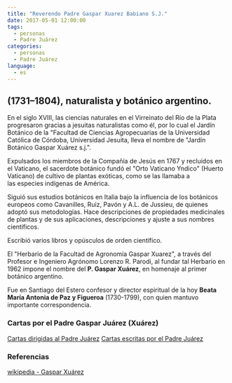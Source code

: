 ```yaml
---
title: "Reverendo Padre Gaspar Xuarez Babiano S.J."
date: 2017-05-01 12:00:00
tags:
  - personas
  - Padre Juárez
categories:
  - personas
  - Padre Juárez
language:
  - es
---
```


## (1731–1804), naturalista y botánico argentino.

En el siglo XVIII, las ciencias naturales en el Virreinato del Río de la Plata  progresaron gracias a jesuitas naturalistas como él, por lo cual el Jardín Botánico de la "Facultad de Ciencias Agropecuarias de la Universidad Católica de Córdoba, Universidad Jesuita, lleva el nombre de "Jardín Botánico Gaspar Xuárez s.j.".

Expulsados los miembros de la Compañía de Jesús en 1767 y recluidos en el Vaticano, el sacerdote botánico fundó el "Orto Vaticano Yndico" (Huerto Vaticano) de cultivo de plantas exóticas, como se las llamaba a las especies indígenas de América.

Siguió sus estudios botánicos en Italia bajo la influencia de los botánicos europeos como Cavanilles, Ruiz, Pavón y A.L. de Jussieu, de quienes adoptó sus metodologías. Hace descripciones de propiedades medicinales de plantas y de sus aplicaciones, descripciones y ajuste a sus nombres científicos.

Escribió varios libros y opúsculos de orden científico.

El "Herbario de la Facultad de Agronomía Gaspar Xuarez", a través del Profesor e Ingeniero Agrónomo Lorenzo R. Parodi, al fundar tal Herbario en 1962 impone el nombre del __P. Gaspar Xuárez__, en homenaje al primer botánico argentino.

Fue en Santiago del Estero confesor y director espiritual de la hoy __Beata María Antonia de Paz y Figueroa__ (1730-1799), con quien  mantuvo importante correspondencia.

### Cartas por el Padre Gaspar Juárez (Xuárez)
[Cartas dirigidas al Padre Juárez](/cartas/tags/al-Padre-Juarez/)
[Cartas escritas por el Padre Juárez](/cartas/tags/del-Padre-Juarez/)

### Referencias
[wikipedia - Gaspar Xuárez](https://es.wikipedia.org/wiki/Gaspar_Xuárez)
